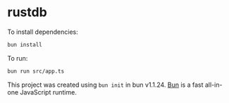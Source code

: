 # rustdb

To install dependencies:

```bash
bun install
```

To run:

```bash
bun run src/app.ts
```

This project was created using `bun init` in bun v1.1.24. [Bun](https://bun.sh) is a fast all-in-one JavaScript runtime.
